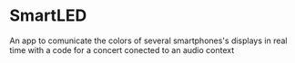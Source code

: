 # SmartLED
An app to comunicate the colors of several smartphones's displays in real time with a code for a concert conected to an audio context

